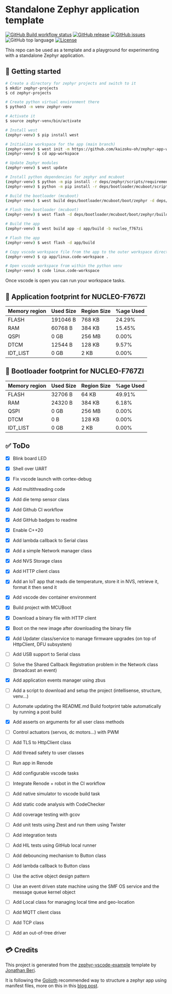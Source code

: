 # Standalone Zephyr application template

[![GitHub Build workflow status](https://github.com/kaizoku-oh/zephyr-app-workspace/workflows/Build/badge.svg)](https://github.com/kaizoku-oh/zephyr-app-workspace/actions/workflows/build.yaml)
[![GitHub release](https://img.shields.io/github/v/release/kaizoku-oh/zephyr-app-workspace)](https://github.com/kaizoku-oh/zephyr-app-workspace/releases)
[![GitHub issues](https://img.shields.io/github/issues/kaizoku-oh/zephyr-app-workspace)](https://github.com/kaizoku-oh/zephyr-app-workspace/issues)
![GitHub top language](https://img.shields.io/github/languages/top/kaizoku-oh/zephyr-app-workspace)
[![License](https://img.shields.io/github/license/kaizoku-oh/zephyr-app-workspace)](https://github.com/kaizoku-oh/zephyr-app-workspace/blob/main/LICENSE)

This repo can be used as a template and a playground for experimenting with a standalone Zephyr application.

## 🚀 Getting started

```bash
# Create a directory for zephyr projects and switch to it
$ mkdir zephyr-projects
$ cd zephyr-projects

# Create python virtual environment there
$ python3 -m venv zephyr-venv

# Activate it
$ source zephyr-venv/bin/activate

# Install west
(zephyr-venv) $ pip install west

# Initialize workspace for the app (main branch)
(zephyr-venv) $ west init -m https://github.com/kaizoku-oh/zephyr-app-workspace --mr main app-workspace
(zephyr-venv) $ cd app-workspace

# Update Zephyr modules
(zephyr-venv) $ west update

# Install python dependencies for zephyr and mcuboot
(zephyr-venv) $ python -m pip install -r deps/zephyr/scripts/requirements.txt
(zephyr-venv) $ python -m pip install -r deps/bootloader/mcuboot/scripts/requirements.txt

# Build the bootloader (mcuboot)
(zephyr-venv) $ west build deps/bootloader/mcuboot/boot/zephyr -d deps/bootloader/mcuboot/boot/zephyr/build -b nucleo_f767zi

# Flash the bootloader (mcuboot)
(zephyr-venv) $ west flash -d deps/bootloader/mcuboot/boot/zephyr/build

# Build the app
(zephyr-venv) $ west build app -d app/build -b nucleo_f767zi

# Flash the app
(zephyr-venv) $ west flash -d app/build

# Copy vscode workspace file from the app to the outer workspace directory
(zephyr-venv) $ cp app/linux.code-workspace .

# Open vscode workspace from within the python venv
(zephyr-venv) $ code linux.code-workspace
```
Once vscode is open you can run your workspace tasks.

## 🔨 Application footprint for NUCLEO-F767ZI

| Memory region | Used Size   | Region Size | %age Used   |
| ------------- | ----------- | ----------- | ----------- |
| FLASH         | 191046 B    | 768 KB      | 24.29%      |
| RAM           | 60768  B    | 384 KB      | 15.45%      |
| QSPI          | 0     GB    | 256 MB      | 0.00%       |
| DTCM          | 12544  B    | 128 KB      | 9.57%       |
| IDT_LIST      | 0     GB    | 2   KB      | 0.00%       |

## 🔨 Bootloader footprint for NUCLEO-F767ZI

| Memory region | Used Size   | Region Size | %age Used   |
| ------------- | ----------- | ----------- | ----------- |
| FLASH         | 32706  B    | 64  KB      | 49.91%      |
| RAM           | 24320  B    | 384 KB      | 6.18%       |
| QSPI          | 0     GB    | 256 MB      | 0.00%       |
| DTCM          | 0      B    | 128 KB      | 0.00%       |
| IDT_LIST      | 0     GB    | 2   KB      | 0.00%       |

## ✅ ToDo

- [x] Blink board LED

- [x] Shell over UART

- [x] Fix vscode launch with cortex-debug

- [x] Add multithreading code

- [x] Add die temp sensor class

- [x] Add Github CI workflow

- [x] Add GitHub badges to readme

- [x] Enable C++20

- [x] Add lambda callback to Serial class

- [x] Add a simple Network manager class

- [x] Add NVS Storage class

- [x] Add HTTP client class

- [x] Add an IoT app that reads die temperature, store it in NVS, retrieve it, format it then send it

- [x] Add vscode dev container environment

- [x] Build project with MCUBoot

- [x] Download a binary file with HTTP client

- [x] Boot on the new image after downloading the binary file

- [x] Add Updater class/service to manage firmware upgrades (on top of HttpClient, DFU subsystem)

- [ ] Add USB support to Serial class

- [ ] Solve the Shared Callback Registration problem in the Network class (broadcast an event)

- [x] Add application events manager using zbus

- [ ] Add a script to download and setup the project (intellisense, structure, venv...)

- [ ] Automate updating the README.md Build footprint table automatically by running a post build

- [x] Add asserts on arguments for all user class methods

- [ ] Control actuators (servos, dc motors...) with PWM

- [ ] Add TLS to HttpClient class

- [ ] Add thread safety to user classes

- [ ] Run app in Renode

- [ ] Add configurable vscode tasks

- [ ] Integrate Renode + robot in the CI workflow

- [ ] Add native simulator to vscode build task

- [ ] Add static code analysis with CodeChecker

- [ ] Add coverage testing with gcov

- [ ] Add unit tests using Ztest and run them using Twister

- [ ] Add integration tests

- [ ] Add HIL tests using GitHub local runner

- [ ] Add debouncing mechanism to Button class

- [ ] Add lambda callback to Button class

- [ ] Use the active object design pattern

- [ ] Use an event driven state machine using the SMF OS service and the message queue kernel object

- [ ] Add Local class for managing local time and geo-location

- [ ] Add MQTT client class

- [ ] Add TCP class

- [ ] Add an out-of-tree driver

## 💳 Credits
This project is generated from the [zephyr-vscode-example](https://github.com/beriberikix/zephyr-vscode-example) template by [Jonathan Beri](https://github.com/beriberikix).

It is following the [Golioth](https://github.com/golioth) recommended way to structure a zephyr app using manifest files, more on this in this [blog post](https://blog.golioth.io/improving-zephyr-project-structure-with-manifest-files/).
